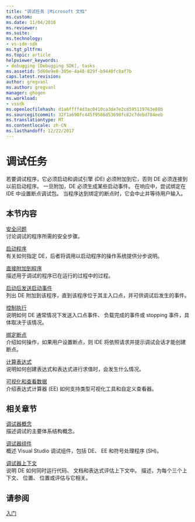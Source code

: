 ```yaml
---
title: "调试任务 |Microsoft 文档"
ms.custom: 
ms.date: 11/04/2016
ms.reviewer: 
ms.suite: 
ms.technology:
- vs-ide-sdk
ms.tgt_pltfrm: 
ms.topic: article
helpviewer_keywords:
- debugging [Debugging SDK], tasks
ms.assetid: 5d60e9e8-305e-4a48-829f-b9440fc8af7b
caps.latest.revision: 
author: gregvanl
ms.author: gregvanl
manager: ghogen
ms.workload:
- vssdk
ms.openlocfilehash: d1a6ffff4d3ac0410ca3de7e2cd595119763e88b
ms.sourcegitcommit: 32f1a690fc445f9586d53698fc82c7debd784eeb
ms.translationtype: MT
ms.contentlocale: zh-CN
ms.lasthandoff: 12/22/2017
---
```

# <a name="debugging-tasks"></a>调试任务
若要调试程序，它必须启动和调试引擎 (DE) 必须附加到它，否则 DE 必须连接到以前启动程序。 一旦附加，DE 必须生成某些启动事件。 在响应中，尝试绑定在 IDE 中设置断点调试包。 当程序达到绑定的断点时，它会中止并等待用户输入。  
  
## <a name="in-this-section"></a>本节内容  
 [安全问题](../../extensibility/debugger/security-issues.md)  
 讨论调试的程序所需的安全步骤。  
  
 [启动程序](../../extensibility/debugger/launching-a-program.md)  
 有关如何指定 DE，后者将调用以启动程序的操作系统提供分步说明。  
  
 [直接附加到程序](../../extensibility/debugger/attaching-directly-to-a-program.md)  
 描述用于调试的程序已在运行的过程中的过程。  
  
 [启动后发送启动事件](../../extensibility/debugger/sending-startup-events-after-a-launch.md)  
 列出 DE 附加到该程序，直到该程序位于其主入口点，并可供调试后发生的事件。  
  
 [控制执行](../../extensibility/debugger/control-of-execution.md)  
 说明如何 DE 通常情况下发送入口点事件、 负载完成的事件或 stopping 事件，具体取决于该情况。  
  
 [绑定断点](../../extensibility/debugger/binding-breakpoints.md)  
 介绍如何操作，如果用户设置断点，则 IDE 将依照请求并提示调试会话才能创建断点。  
  
 [计算表达式](../../extensibility/debugger/evaluating-expressions.md)  
 说明如何创建表达式和表达式进行求值时，会发生什么情况。  
  
 [可视化和查看数据](../../extensibility/debugger/visualizing-and-viewing-data.md)  
 介绍表达式计算器 (EE) 如何支持类型可视化工具和自定义查看器。  
  
## <a name="related-sections"></a>相关章节  
 [调试器概念](../../extensibility/debugger/debugger-concepts.md)  
 描述调试的主要体系结构概念。  
  
 [调试器组件](../../extensibility/debugger/debugger-components.md)  
 概述 Visual Studio 调试组件，包括 DE、 EE 和符号处理程序 (SH)。  
  
 [调试器上下文](../../extensibility/debugger/debugger-contexts.md)  
 说明 DE 如何同时运行代码、 文档和表达式评估上下文中。 描述，为每个三个上下文、 位置、 位置或评估与它相关。  
  
## <a name="see-also"></a>请参阅  
 [入门](../../extensibility/debugger/getting-started-with-debugger-extensibility.md)